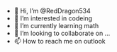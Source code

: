 - 👋 Hi, I’m @RedDragon534
- 👀 I’m interested in codeing
- 🌱 I’m currently learning math
- 💞️ I’m looking to collaborate on ...
- 📫 How to reach me on outlook
<!---
RedDragon534/RedDragon534 is a ✨ special ✨ repository because its `README.md` (this file) appears on your GitHub profile.
You can click the Preview link to take a look at your changes.
--->
